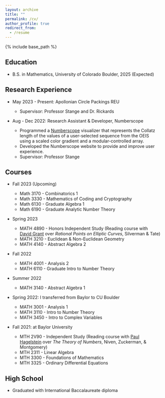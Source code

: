 ```yaml
---
layout: archive
title: ""
permalink: /cv/
author_profile: true
redirect_from:
  - /resume
---
```


{% include base_path %}

## Education
* B.S. in Mathematics, University of Colorado Boulder, 2025 (Expected)

## Research Experience
* May 2023 - Present: Apollonian Circle Packings REU
  * Supervisor: Professor Stange and Dr. Rickards

* Aug - Dec 2022: Research Assistant & Developer, Numberscope
  * Programmed a <a href="https://numberscope.colorado.edu">Numberscope</a> visualizer that represents the Collatz length of the values of a user-selected sequence from the OEIS using a scaled color gradient and a modular-controlled array.
  * Developed the Numberscope website to provide and improve user experience.
  * Supervisor: Professor Stange
  
## Courses
* Fall 2023 (Upcoming)
  * Math 3170 - Combinatorics 1
  * Math 3330 - Mathematics of Coding and Cryptography
  * Math 6130 - Graduate Algebra 1
  * Math 6190 - Graduate Analytic Number Theory

* Spring 2023
  * MATH 4890 - Honors Independent Study (Reading course with <a href="https://www.colorado.edu/math/david-grant">David Grant</a> over _Rational Points on Elliptic Curves_, Silverman & Tate) 
  * MATH 3210 - Euclidean & Non-Euclidean Geometry
  * MATH 4140 - Abstract Algebra 2 

* Fall 2022
  * MATH 4001 - Analysis 2
  * MATH 6110 - Graduate Intro to Number Theory

* Summer 2022
  * MATH 3140 - Abstract Algebra 1
 
* Spring 2022: I transferred from Baylor to CU Boulder
  * MATH 3001 - Analysis 1
  * MATH 3110 - Intro to Number Theory
  * MATH 3450 - Intro to Complex Variables 

* Fall 2021: at Baylor University
  * MTH 2V90 - Independent Study (Reading course with <a href="https://www.baylor.edu/math/index.php?id=54007">Paul Hagelstein</a> over _The Theory of Numbers_, Niven, Zuckerman, & Montgomery) 
  * MTH 2311 - Linear Algebra
  * MTH 3300 - Foundations of Mathematics 
  * MTH 3325 - Ordinary Differential Equations

## High School
 * Graduated with International Baccalaureate diploma

